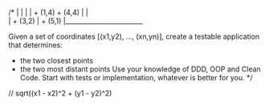 /*
|
|
|
| + (1,4)   + (4,4)
|
|     
|       + (3,2)
|                       + (5,1)
|________________________

Given a set of coordinates [(x1,y2), ..., (xn,yn)], 
create a testable application that determines:
 - the two closest points
 - the two most distant points
Use your knowledge of DDD, OOP and Clean Code.
Start with tests or implementation, whatever is better for you.
*/

// sqrt((x1 - x2)^2 + (y1 - y2)^2)
